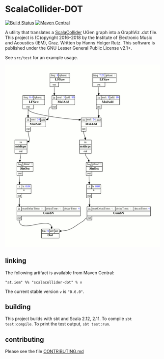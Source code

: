 # ScalaCollider-DOT

[![Build Status](https://travis-ci.org/iem-projects/ScalaCollider-DOT.svg?branch=master)](https://travis-ci.org/iem-projects/ScalaCollider-DOT)
[![Maven Central](https://maven-badges.herokuapp.com/maven-central/at.iem/scalacollider-dot_2.11/badge.svg)](https://maven-badges.herokuapp.com/maven-central/at.iem/scalacollider-dot_2.11)

A utility that translates a [ScalaCollider](https://github.com/Sciss/ScalaCollider) UGen graph into a GraphViz .dot file.
This project is (C)opyright 2016&ndash;2018 by the Institute of Electronic Music and Acoustics (IEM), Graz. Written by Hanns Holger Rutz. This software is published under the GNU Lesser General Public License v2.1+.

See `src/test` for an example usage.

![example](example.png)

## linking

The following artifact is available from Maven Central:

    "at.iem" %% "scalacollider-dot" % v

The current stable version `v` is `"0.6.0"`.

## building

This project builds with sbt and Scala 2.12, 2.11. To compile `sbt test:compile`.
To print the test output, `sbt test:run`.

## contributing

Please see the file [CONTRIBUTING.md](CONTRIBUTING.md)
